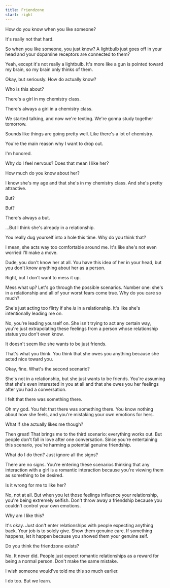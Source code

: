 ```yaml
---
title: Friendzone
start: right
---
```


How do you know when you like someone?

It's really not that hard.

So when you like someone, you just know? A lightbulb just goes off in your head and your dopamine receptors are connected to them?

Yeah, except it's not really a lightbulb. It's more like a gun is pointed toward my brain, so my brain only thinks of them.

Okay, but seriously. How do actually know?

Who is this about?

There's a girl in my chemistry class.

There's always a girl in a chemistry class.

We started talking, and now we're texting. We're gonna study together tomorrow.

Sounds like things are going pretty well. Like there's a lot of chemistry.

You're the main reason why I want to drop out.

I'm honored.

Why do I feel nervous? Does that mean I like her?

How much do you know about her?

I know she's my age and that she's in my chemistry class. And she's pretty attractive.

But?

But?

There's always a but.

&hellip;But I think she's already in a relationship.

You really dug yourself into a hole this time. Why do you think that?

I mean, she acts way too comfortable around me. It's like she's not even worried I'll make a move.

Dude, you don't know her at all. You have this idea of her in your head, but you don't know anything about her as a person.

Right, but I don't want to mess it up.

Mess what up? Let's go through the possible scenarios. Number one: she's in a relationship and all of your worst fears come true. Why do you care so much?

She's just acting too flirty if she *is* in a relationship. It's like she's intentionally leading me on.

No, you're leading yourself on. She isn't trying to act any certain way, you're just extrapolating these feelings from a person whose relationship status you don't even know.

It doesn't seem like she wants to be just friends.

That's what you think. You think that she owes you anything because she acted nice toward you.

Okay, fine. What's the second scenario?

She's not in a relationship, but she just wants to be friends. You're assuming that she's even interested in you at all and that she owes you her feelings after you had a conversation.

I felt that there was something there.

Oh my god. You felt that there was something there. You know nothing about how she feels, and you're mistaking your own emotions for hers.

What if she actually likes me though?

Then great! That brings me to the third scenario: everything works out. But people don't fall in love after one conversation. Since you're entertaining this scenario, you're harming a potential genuine friendship.

What do I do then? Just ignore all the signs?

There are no signs. You're entering these scenarios thinking that any interaction with a girl is a romantic interaction because you're viewing them as something to be desired.

Is it wrong for me to like her?

No, not at all. But when you let those feelings influence your relationship, you're being extremely selfish. Don't throw away a friendship because you couldn't control your own emotions.

Why am I like this?

It's okay. Just don't enter relationships with people expecting anything back. Your job is to solely give. Show them genuine care. If something happens, let it happen because you showed them your genuine self.

Do you think the friendzone exists?

No. It never did. People just expect romantic relationships as a reward for being a normal person. Don't make the same mistake.

I wish someone would've told me this so much earlier.

I do too. But we learn.
